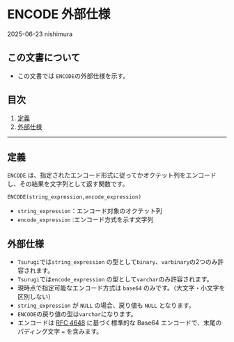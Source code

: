 # ENCODE 外部仕様

2025-06-23 nishimura

## この文書について

- この文書では `ENCODE`の外部仕様を示す。

## 目次

1. [定義](#定義)
2. [外部仕様](#外部仕様)

---

## 定義

`ENCODE` は、指定されたエンコード形式に従ってかオクテット列をエンコードし、その結果を文字列として返す関数です。


```
ENCODE(string_expression,encode_expression)
```

- `string_expression`：エンコード対象のオクテット列
- `encode_expression` :エンコード方式を示す文字列

## 外部仕様

- `Tsurugi`では`string_expression` の型として`binary`、`varbinary`の2つのみ許容されます。
- `Tsurugi`では`encode_expression` の型として`varchar`のみ許容されます。
- 現時点で指定可能なエンコード方式は `base64` のみです。（大文字・小文字を区別しない）
- `string_expression` が `NULL` の場合、戻り値も `NULL` となります。
- `ENCODE`の戻り値の型は`varchar`になります。
- エンコードは [RFC 4648](https://datatracker.ietf.org/doc/html/rfc4648) に基づく標準的な Base64 エンコードで、末尾のパディング文字 `=` を含みます。
